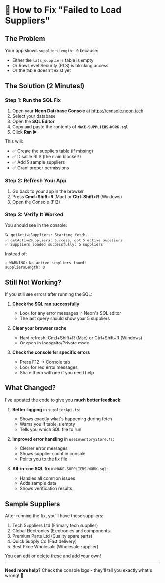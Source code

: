 # 🔧 How to Fix "Failed to Load Suppliers"

## The Problem
Your app shows `suppliersLength: 0` because:
- Either the `lats_suppliers` table is empty
- Or Row Level Security (RLS) is blocking access
- Or the table doesn't exist yet

## The Solution (2 Minutes!)

### Step 1: Run the SQL Fix
1. Open your **Neon Database Console** at https://console.neon.tech
2. Select your database
3. Open the **SQL Editor**
4. Copy and paste the contents of **`MAKE-SUPPLIERS-WORK.sql`**
5. Click **Run** ▶️

This will:
- ✅ Create the suppliers table (if missing)
- ✅ Disable RLS (the main blocker!)
- ✅ Add 5 sample suppliers
- ✅ Grant proper permissions

### Step 2: Refresh Your App
1. Go back to your app in the browser
2. Press **Cmd+Shift+R** (Mac) or **Ctrl+Shift+R** (Windows)
3. Open the Console (F12)

### Step 3: Verify It Worked
You should see in the console:
```
🔍 getActiveSuppliers: Starting fetch...
✅ getActiveSuppliers: Success, got 5 active suppliers
✅ Suppliers loaded successfully: 5 suppliers
```

Instead of:
```
⚠️ WARNING: No active suppliers found!
suppliersLength: 0
```

## Still Not Working?

If you still see errors after running the SQL:

1. **Check the SQL ran successfully**
   - Look for any error messages in Neon's SQL editor
   - The last query should show your 5 suppliers

2. **Clear your browser cache**
   - Hard refresh: Cmd+Shift+R (Mac) or Ctrl+Shift+R (Windows)
   - Or open in Incognito/Private mode

3. **Check the console for specific errors**
   - Press F12 → Console tab
   - Look for red error messages
   - Share them with me if you need help

## What Changed?

I've updated the code to give you **much better feedback**:

1. **Better logging** in `supplierApi.ts`:
   - Shows exactly what's happening during fetch
   - Warns you if table is empty
   - Tells you which SQL file to run

2. **Improved error handling** in `useInventoryStore.ts`:
   - Clearer error messages
   - Shows supplier count in console
   - Points you to the fix file

3. **All-in-one SQL fix** in `MAKE-SUPPLIERS-WORK.sql`:
   - Handles all common issues
   - Adds sample data
   - Shows verification results

## Sample Suppliers

After running the fix, you'll have these suppliers:
1. Tech Suppliers Ltd (Primary tech supplier)
2. Global Electronics (Electronics and components)
3. Premium Parts Ltd (Quality spare parts)
4. Quick Supply Co (Fast delivery)
5. Best Price Wholesale (Wholesale supplier)

You can edit or delete these and add your own!

---

**Need more help?** Check the console logs - they'll tell you exactly what's wrong! 🎯

